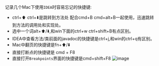 记录几个Mac下使用`IDEA`时容易忘记的快捷键:
- ctrl+⬆️ ctrl+⬇️是跳转到方法处 配合cmd+B cmd+alt+B一起使用，迅速跳转到方法的调用处和实现处。
- 选中一个词alt+⬆️/⬇️,和win下面的ctrl+w ctrl+shift+B有点区别。
- IDEA中查看方法/类前面的javadoc的快捷键是ctrl+j,和win的ctrl+q有区别。
- Mac中翻页的快捷键是fn+⬆️/⬇️
- 直接打断点的快捷键是 cmd + F8
- 直接打开`Breakpoints`界面的快捷键是cmd+shift+F8
![image](https://user-images.githubusercontent.com/7269690/41786390-f0651fc6-7677-11e8-9b7c-c6911bcc5f48.png)



